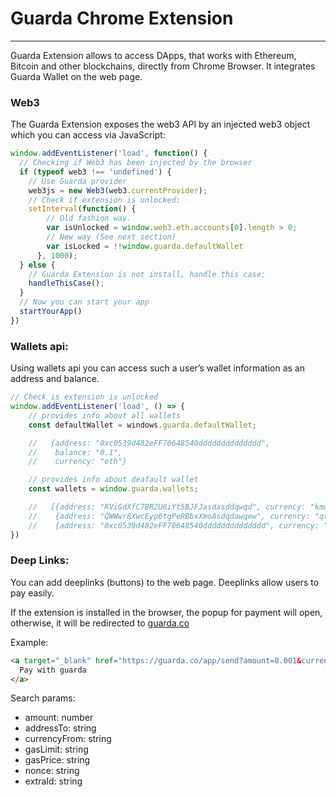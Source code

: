 # Guarda Chrome Extension
--------------
Guarda Extension allows to access DApps, that works with Ethereum, Bitcoin and other blockchains, directly from Chrome Browser. It integrates Guarda Wallet on the web page.

### Web3
The Guarda Extension exposes the web3 API by an injected web3 object which you can access via JavaScript:
``` javascript
window.addEventListener('load', function() {
  // Checking if Web3 has been injected by the browser
  if (typeof web3 !== 'undefined') {
    // Use Guarda provider
    web3js = new Web3(web3.currentProvider);
    // Check if extension is unlocked:
    setInterval(function() {
        // Old fashion way.
        var isUnlocked = window.web3.eth.accounts[0].length > 0;
        // New way (See next section)
        var isLocked = !!window.guarda.defaultWallet
      }, 1000);
  } else {
    // Guarda Extension is not install, handle this case:
    handleThisCase();
  }
  // Now you can start your app
  startYourApp()
})
```
### Wallets api:
Using wallets api you can access such a user’s wallet information as an address and balance.

```javascript
// Check is extension is unlocked
window.addEventListener('load', () => {
    // provides info about all wallets
    const defaultWallet = windows.guarda.defaultWallet;

    //   {address: "0xc0539d482eFF70648540dddddddddddddd",
    //    balance: "0.1",
    //    currency: "eth"}

    // provides info about deafault wallet
    const wallets = window.guarda.wallets;

    //   [{address: "RViGdXfC7BR2U6iYt5BJFJasdasddqwqd", currency: "kmd", balance: "0"}
    //    {address: "QWWwr8XwcEyp6tgPeRBbxXmoAsdqdawqew", currency: "qtum", balance: "0"}
    //    {address: "0xc0539d482eFF70648540dddddddddddddd", currency: "eth",balance:"0.1"}]
})
```

### Deep Links:
You can add deeplinks (buttons) to the web page. Deeplinks allow users to pay easily.

If the extension is installed in the browser, the popup for payment will open, otherwise, it will be redirected to [guarda.co](https://guarda.co)

Example:
```html
<a target="_blank" href="https://guarda.co/app/send?amount=0.001&currencyFrom=btc&addressTo=1BZS3jJSCQRJiZJUaaS9t2yYv32nJ4NYcQ">
  Pay with guarda
</a>
```
Search params:
* amount: number
* addressTo: string
* currencyFrom: string
* gasLimit: string
* gasPrice: string
* nonce: string
* extraId: string
